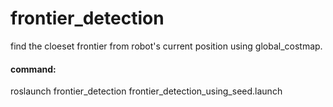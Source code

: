 # frontier_detection

find the cloeset frontier from robot's current position using global_costmap.

#### command:

roslaunch frontier_detection frontier_detection_using_seed.launch